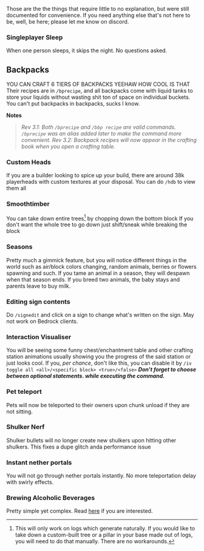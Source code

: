 Those are the the things that require little to no explanation, but were still documented for convenience. If you need anything else that's not here to be, well, be here; please let me know on discord. 

### Singleplayer Sleep
When one person sleeps, it skips the night. No questions asked.

## Backpacks
YOU CAN CRAFT 6 TIERS OF BACKPACKS YEEHAW HOW COOL IS THAT
Their recipes are in `/bprecipe`, and all backpacks come with liquid tanks to store your liquids without wasting shit ton of space on individual buckets. You can't put backpacks in backpacks, sucks I know. 

**Notes**
>*Rev 3.1: Both `/bprecipe` and `/bbp recipe` are valid commands. `/bprecipe` was an alias added later to make the command more convenient.*
>*Rev 3.2: Backpack recipes will now appear in the crafting book when you open a crafting table.*


### Custom Heads
If you are a builder looking to spice up your build, there are around 38k playerheads with custom textures at your disposal.
You can do `/hdb` to view them all

### Smoothtimber
You can take down entire trees[^1] by chopping down the bottom block
If you don't want the whole tree to go down just shift/sneak while breaking the block

### Seasons
Pretty much a gimmick feature, but you will notice different things in the world such as air/block colors changing, random animals, berries or flowers spawning and such. If you tame an animal in a season, they will despawn when that season ends. If you breed two animals, the baby stays and parents leave to buy milk.

### Editing sign contents
Do `/signedit` and click on a sign to change what's written on the sign.
May not work on Bedrock clients.

### Interaction Visualiser 
You will be seeing some funny chest/enchantment table and other crafting station animations usually showing you the progress of the said station or just looks cool.
If you, *per chance*, don't like this, you can disable it by `/iv toggle all <all>/<specific block> <true>/<false>` 
***Don't forget to choose between optional statements. while executing the command.***

### Pet teleport
Pets will now be teleported to their owners upon chunk unload if they are not sitting. 

### Shulker Nerf
Shulker bullets will no longer create new shulkers upon hitting other shulkers. This fixes a dupe glitch anda performance issue

### Instant nether portals
You will not go through nether portals instantly. No more teleportation delay with swirly effects.
###  Brewing Alcoholic Beverages
Pretty simple yet complex. Read [here](brewing.md) if you are interested.

[^1]: This will only work on logs which generate naturally. If you would like to take down a custom-built tree or a pillar in your base made out of logs, you will need to do that manually. There are no workarounds.

